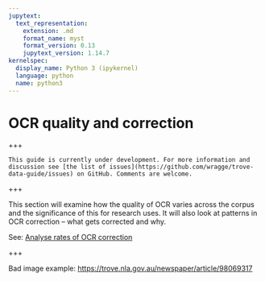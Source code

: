 ```yaml
---
jupytext:
  text_representation:
    extension: .md
    format_name: myst
    format_version: 0.13
    jupytext_version: 1.14.7
kernelspec:
  display_name: Python 3 (ipykernel)
  language: python
  name: python3
---
```


# OCR quality and correction

+++

```{attention}
This guide is currently under development. For more information and discussion see [the list of issues](https://github.com/wragge/trove-data-guide/issues) on GitHub. Comments are welcome.
```

+++

This section will examine how the quality of OCR varies across the corpus and the significance of this for research uses. It will also look at patterns in OCR correction – what gets corrected and why.

See: [Analyse rates of OCR correction](https://glam-workbench.net/trove-newspapers/Analysing_OCR_corrections/)

+++

Bad image example: https://trove.nla.gov.au/newspaper/article/98069317
